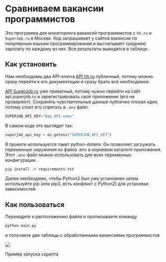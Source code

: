 # Сравниваем вакансии программистов

Это программа для мониторинга вакансий программистов с ```hh.ru``` и ```SuperJob.ru``` в Москве. Код запрашивает у сайтов вакансии по популярным языкам программирования и высчитывает среднюю зарплату по каждому из них. Все результаты выводятся в таблице.

## Как установить

Нам необходимы два API-ключа.[API hh.ru](https://github.com/hhru/api) публичный, потому можно сразу перейти к его документации и сразу брать всё необходимое.

[API SuperJob.ru](https://www.superjob.ru/auth/login/?returnUrl=https://api.superjob.ru/register/) уже приватный, потому нужно перейти на сайт api.superjob.ru и зарегистрировать своё приложение (его не проверяют).
Сохранять чувствительные данные публично плохая идея, потому стоит его спрятать в ```.env``` файл:
```python
SUPERJOB_API_KEY="Ваш API-ключ"
```

В самом коде это выглядит так:
```python
superjob_api_key = os.getenv("SUPERJOB_API_KEY")
```

В проекте используется пакет python-dotenv. Он позволяет загружать переменные окружения из файла .env в корневом каталоге приложения. Этот ```.env```-файл можно использовать для всех переменных конфигурации.

```python
pip install -r requirements.txt
```

Далее необходимо, чтобы Python3 был уже установлен затем используйте pip (или pip3, есть конфликт с Python2) для установки зависимостей:
## Как пользоваться 
Переходите к расположению файла и прописываете команду
``` python 
python main.py
```
и получаете две таблицы с обработанными вакансиями программистов 

![](https://user-images.githubusercontent.com/83189636/133937032-af8a7a52-1e72-45fc-8fa2-0755ffb5b6a4.PNG)

Пример запуска скрипта


